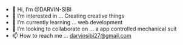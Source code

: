 - 👋 Hi, I’m @DARVIN-SIBI
- 👀 I’m interested in ... Creating creative things
- 🌱 I’m currently learning ... web development
- 💞️ I’m looking to collaborate on ... a app controlled mechanical suit
- 📫 How to reach me ... darvinsibi27@gmail.com

<!---
DARVIN-SIBI/DARVIN-SIBI is a ✨ special ✨ repository because its `README.md` (this file) appears on your GitHub profile.
You can click the Preview link to take a look at your changes.
--->
